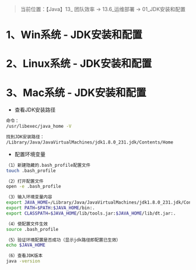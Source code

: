 > 当前位置：【Java】13_ 团队效率   -> 13.6_运维部署  ->  01_JDK安装和配置



# 1、Win系统 -  JDK安装和配置





# 2、Linux系统 -  JDK安装和配置





# 3、Mac系统 -  JDK安装和配置

- 查看JDK安装路径

```sh
命令：
/usr/libexec/java_home -V

找到JDK安装路径：
/Library/Java/JavaVirtualMachines/jdk1.8.0_231.jdk/Contents/Home
```

- 配置环境变量

```sh
（1）新建隐藏的.bash_profile配置文件
touch .bash_profile

（2）打开配置文件
open -e .bash_profile

（3）输入环境变量内容
export JAVA_HOME=/Library/Java/JavaVirtualMachines/jdk1.8.0_231.jdk/Contents/Home
export PATH=$PATH:$JAVA_HOME/bin:.
export CLASSPATH=$JAVA_HOME/lib/tools.jar:$JAVA_HOME/lib/dt.jar:.

（4）使配置文件生效
source .bash_profile

（5）验证环境配置是否成功（显示jdk路径即配置已生效）
echo $JAVA_HOME

（6）查看JDK版本
java -version
```

